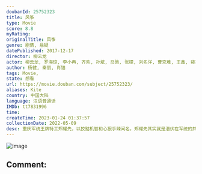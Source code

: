 ```yaml
---
doubanId: 25752323
title: 风筝
type: Movie
score: 8.8
myRating: 
originalTitle: 风筝
genre: 剧情, 悬疑
datePublished: 2017-12-17
director: 柳云龙
actor: 柳云龙, 罗海琼, 李小冉, 齐欢, 孙斌, 马驰, 张檬, 刘名洋, 曹克难, 王鑫, 裴兴雷, 石安妮, 殷飞, 雷汉, 马晓伟, 刘立伟, 谢承颖, 马晓峰, 刘戈滨, 陈大伟, 宋懿洁, 蒋宇韬, 夏志祥, 仇世有, 张琦, 侯煜, 胡健星, 潘嘉俊, 潘米多, 孙丽军, 刘志云, 王留胜, 吴潇娜, 张文东, 王冠淇, 程泓, 宋梵常乐, 戴文超, 惠建国, 邵敏, 顾鑫, 张捷, 徐晟, 王迅, 苏晴, 刘小翠, 张红革, 宋志安, 朱海军, 鄢佳辉, 霍亚楠, 王涵, 孙燕华, 施琅, 童晓梅, 张英, 杜娟, 张欣, 刘晓翠
author: 杨健, 秦丽, 肖锚
tags: Movie, 
state: 想看
url: https://movie.douban.com/subject/25752323/
aliases: Kite
country: 中国大陆
language: 汉语普通话
IMDb: tt7831996
time: 
createTime: 2023-01-24 01:37:57
collectionDate: 2022-05-09
desc: 重庆军统王牌特工郑耀先，以狡黠机智和心狠手辣闻名。郑耀先其实就是潜伏在军统的共产党特工“风筝”，为了确保“风筝”像一把尖刀始终刺在敌人的心脏上，在最关键时刻给国民党致命一击，郑耀先不得不成为自己同志眼...
---
```


![image](p2508082006.jpg)

Comment: 
---

